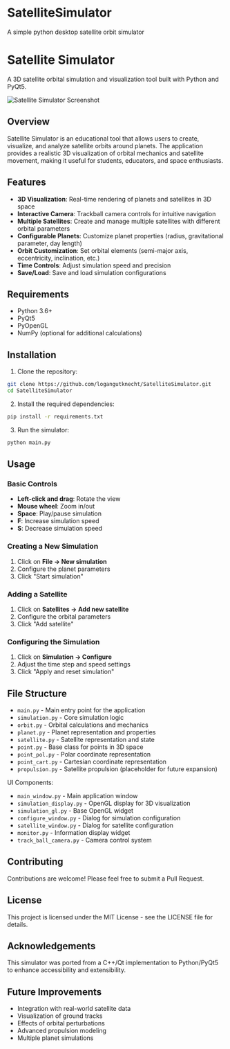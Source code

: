 # SatelliteSimulator
A simple python desktop satellite orbit simulator


# Satellite Simulator

A 3D satellite orbital simulation and visualization tool built with Python and PyQt5.

![Satellite Simulator Screenshot](screenshots/simulator.png)

## Overview

Satellite Simulator is an educational tool that allows users to create, visualize, and analyze satellite orbits around planets. The application provides a realistic 3D visualization of orbital mechanics and satellite movement, making it useful for students, educators, and space enthusiasts.

## Features

- **3D Visualization**: Real-time rendering of planets and satellites in 3D space
- **Interactive Camera**: Trackball camera controls for intuitive navigation
- **Multiple Satellites**: Create and manage multiple satellites with different orbital parameters
- **Configurable Planets**: Customize planet properties (radius, gravitational parameter, day length)
- **Orbit Customization**: Set orbital elements (semi-major axis, eccentricity, inclination, etc.)
- **Time Controls**: Adjust simulation speed and precision
- **Save/Load**: Save and load simulation configurations

## Requirements

- Python 3.6+
- PyQt5
- PyOpenGL
- NumPy (optional for additional calculations)

## Installation

1. Clone the repository:
```bash
git clone https://github.com/logangutknecht/SatelliteSimulator.git
cd SatelliteSimulator
```

2. Install the required dependencies:
```bash
pip install -r requirements.txt
```

3. Run the simulator:
```bash
python main.py
```

## Usage

### Basic Controls

- **Left-click and drag**: Rotate the view
- **Mouse wheel**: Zoom in/out
- **Space**: Play/pause simulation
- **F**: Increase simulation speed
- **S**: Decrease simulation speed

### Creating a New Simulation

1. Click on **File → New simulation**
2. Configure the planet parameters
3. Click "Start simulation"

### Adding a Satellite

1. Click on **Satellites → Add new satellite**
2. Configure the orbital parameters
3. Click "Add satellite"

### Configuring the Simulation

1. Click on **Simulation → Configure**
2. Adjust the time step and speed settings
3. Click "Apply and reset simulation"

## File Structure

- `main.py` - Main entry point for the application
- `simulation.py` - Core simulation logic
- `orbit.py` - Orbital calculations and mechanics
- `planet.py` - Planet representation and properties
- `satellite.py` - Satellite representation and state
- `point.py` - Base class for points in 3D space
- `point_pol.py` - Polar coordinate representation
- `point_cart.py` - Cartesian coordinate representation
- `propulsion.py` - Satellite propulsion (placeholder for future expansion)

UI Components:
- `main_window.py` - Main application window
- `simulation_display.py` - OpenGL display for 3D visualization
- `simulation_gl.py` - Base OpenGL widget
- `configure_window.py` - Dialog for simulation configuration
- `satellite_window.py` - Dialog for satellite configuration
- `monitor.py` - Information display widget
- `track_ball_camera.py` - Camera control system

## Contributing

Contributions are welcome! Please feel free to submit a Pull Request.

## License

This project is licensed under the MIT License - see the LICENSE file for details.

## Acknowledgements

This simulator was ported from a C++/Qt implementation to Python/PyQt5 to enhance accessibility and extensibility.

## Future Improvements

- Integration with real-world satellite data
- Visualization of ground tracks
- Effects of orbital perturbations
- Advanced propulsion modeling
- Multiple planet simulations